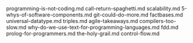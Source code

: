 
programming-is-not-coding.md
call-return-spaghetti.md
scalability.md
5-whys-of-software-components.md
git-could-do-more.md
factbases.md
universal-datatype.md
triples.md
agile-takeaways.md
compilers-too-slow.md
why-do-we-use-text-for-programming-languages.md
fdd.md
prolog-for-programmers.md
the-holy-grail.md
control-flow.md
